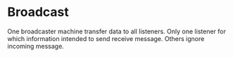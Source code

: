 # Broadcast
One broadcaster machine transfer data to all listeners. Only one listener for which information intended to send receive message. Others ignore incoming message.
